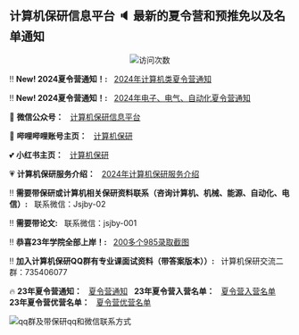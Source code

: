 ## 计算机保研信息平台 :speaker: 最新的夏令营和预推免以及名单通知

<p align="center"> 
  <img src="https://profile-counter.glitch.me/jsjby/count.svg" alt ="访问次数" title ="访问次数"/>
</p>

:bangbang: **New! 2024夏令营通知！:** &nbsp; [2024年计算机类夏令营通知](https://github.com/jsjby/jsjby_2024) <br />

:bangbang: **New! 2024夏令营通知！:** &nbsp; [2024年电子、电气、自动化夏令营通知](https://github.com/jsjby/-summer_camp_2024_ee) <br />

:heartbeat: **微信公众号：**  &nbsp; [计算机保研信息平台](https://mp.weixin.qq.com/s/EEEoK8YZXddrS9m9SOTwDQ)

:revolving_hearts: **哔哩哔哩账号主页：**  &nbsp; [计算机保研](https://space.bilibili.com/258646084?)

:two_hearts: **小红书主页：**  &nbsp; [计算机保研](https://www.xiaohongshu.com/user/profile/558ce88b874dfa0e75b5d7e5)

:heartpulse: **计算机保研服务介绍：**  &nbsp; <a href="https://github.com/jsjby/jsjby_2024/blob/main/计算机保研介绍最新版.pdf" target="_blank">2024年计算机保研服务介绍</a>

:bangbang: **需要带保研或计算机相关保研资料联系（咨询计算机、机械、能源、自动化、电信）:** &nbsp; 联系微信：Jsjby-02 <br />

:bangbang: **需要带论文:** &nbsp; 联系微信：jsjby-001 <br />

:bangbang: **恭喜23年学院全部上岸！:** &nbsp; [200多个985录取截图](https://mp.weixin.qq.com/s/jeCpdNB8pRGNWEeiWPE6Tw) <br />

:bangbang: **加入计算机保研QQ群有专业课面试资料（带答案版本））:** &nbsp; 计算机保研交流二群：735406077    <br />


:fire: **23年夏令营通知：**  &nbsp; [夏令营通知](https://github.com/jsjby/jsjby_2023/tree/main) &nbsp;  **23年夏令营入营名单：**  &nbsp; [夏令营入营名单](https://github.com/jsjby/jsjby23_ruying) &nbsp; **23年夏令营优营名单：**  &nbsp; [夏令营优营名单](https://github.com/jsjby/youying)

![qq群及带保研qq和微信联系方式](https://github.com/jsjby/jsjby/blob/main/logo.jpg)




